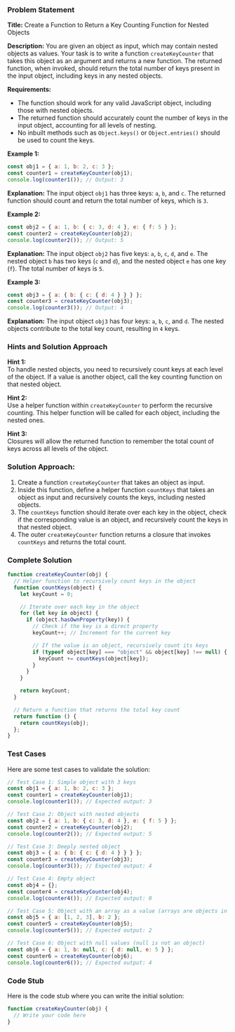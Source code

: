 ### Problem Statement

<!-- Link: https://www.scaler.com/hire/test/problem/165432/ -->

**Title:** Create a Function to Return a Key Counting Function for Nested Objects

**Description:**
You are given an object as input, which may contain nested objects as values. Your task is to write a function `createKeyCounter` that takes this object as an argument and returns a new function. The returned function, when invoked, should return the total number of keys present in the input object, including keys in any nested objects.

**Requirements:**

- The function should work for any valid JavaScript object, including those with nested objects.
- The returned function should accurately count the number of keys in the input object, accounting for all levels of nesting.
- No inbuilt methods such as `Object.keys()` or `Object.entries()` should be used to count the keys.

**Example 1:**

```javascript
const obj1 = { a: 1, b: 2, c: 3 };
const counter1 = createKeyCounter(obj1);
console.log(counter1()); // Output: 3
```

**Explanation:**
The input object `obj1` has three keys: `a`, `b`, and `c`. The returned function should count and return the total number of keys, which is `3`.

**Example 2:**

```javascript
const obj2 = { a: 1, b: { c: 3, d: 4 }, e: { f: 5 } };
const counter2 = createKeyCounter(obj2);
console.log(counter2()); // Output: 5
```

**Explanation:**
The input object `obj2` has five keys: `a`, `b`, `c`, `d`, and `e`. The nested object `b` has two keys (`c` and `d`), and the nested object `e` has one key (`f`). The total number of keys is `5`.

**Example 3:**

```javascript
const obj3 = { a: { b: { c: { d: 4 } } } };
const counter3 = createKeyCounter(obj3);
console.log(counter3()); // Output: 4
```

**Explanation:**
The input object `obj3` has four keys: `a`, `b`, `c`, and `d`. The nested objects contribute to the total key count, resulting in `4` keys.

### Hints and Solution Approach

**Hint 1:**  
To handle nested objects, you need to recursively count keys at each level of the object. If a value is another object, call the key counting function on that nested object.

**Hint 2:**  
Use a helper function within `createKeyCounter` to perform the recursive counting. This helper function will be called for each object, including the nested ones.

**Hint 3:**  
Closures will allow the returned function to remember the total count of keys across all levels of the object.

### Solution Approach:

1. Create a function `createKeyCounter` that takes an object as input.
2. Inside this function, define a helper function `countKeys` that takes an object as input and recursively counts the keys, including nested objects.
3. The `countKeys` function should iterate over each key in the object, check if the corresponding value is an object, and recursively count the keys in that nested object.
4. The outer `createKeyCounter` function returns a closure that invokes `countKeys` and returns the total count.

### Complete Solution

```javascript
function createKeyCounter(obj) {
  // Helper function to recursively count keys in the object
  function countKeys(object) {
    let keyCount = 0;

    // Iterate over each key in the object
    for (let key in object) {
      if (object.hasOwnProperty(key)) {
        // Check if the key is a direct property
        keyCount++; // Increment for the current key

        // If the value is an object, recursively count its keys
        if (typeof object[key] === "object" && object[key] !== null) {
          keyCount += countKeys(object[key]);
        }
      }
    }

    return keyCount;
  }

  // Return a function that returns the total key count
  return function () {
    return countKeys(obj);
  };
}
```

### Test Cases

Here are some test cases to validate the solution:

```javascript
// Test Case 1: Simple object with 3 keys
const obj1 = { a: 1, b: 2, c: 3 };
const counter1 = createKeyCounter(obj1);
console.log(counter1()); // Expected output: 3

// Test Case 2: Object with nested objects
const obj2 = { a: 1, b: { c: 3, d: 4 }, e: { f: 5 } };
const counter2 = createKeyCounter(obj2);
console.log(counter2()); // Expected output: 5

// Test Case 3: Deeply nested object
const obj3 = { a: { b: { c: { d: 4 } } } };
const counter3 = createKeyCounter(obj3);
console.log(counter3()); // Expected output: 4

// Test Case 4: Empty object
const obj4 = {};
const counter4 = createKeyCounter(obj4);
console.log(counter4()); // Expected output: 0

// Test Case 5: Object with an array as a value (arrays are objects in JavaScript)
const obj5 = { a: [1, 2, 3], b: 2 };
const counter5 = createKeyCounter(obj5);
console.log(counter5()); // Expected output: 2

// Test Case 6: Object with null values (null is not an object)
const obj6 = { a: 1, b: null, c: { d: null, e: 5 } };
const counter6 = createKeyCounter(obj6);
console.log(counter6()); // Expected output: 4
```

### Code Stub

Here is the code stub where you can write the initial solution:

```javascript
function createKeyCounter(obj) {
  // Write your code here
}
```
